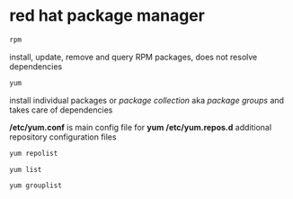 # red hat package manager

```sh 
rpm
```
install, update, remove and query RPM packages, does not resolve dependencies

```sh
yum
```
install individual packages or *package collection* aka *package groups* and takes care of dependencies

**/etc/yum.conf** is main config file for **yum**
**/etc/yum.repos.d** additional repository configuration files

```sh
yum repolist
```
```sh
yum list
```
```sh
yum grouplist
```
